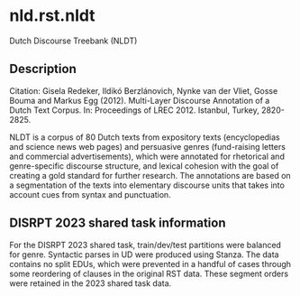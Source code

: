 # nld.rst.nldt

Dutch Discourse Treebank (NLDT)

## Description

Citation: Gisela Redeker, Ildikó Berzlánovich, Nynke van der Vliet, Gosse Bouma and Markus Egg (2012). Multi-Layer Discourse Annotation of a Dutch Text Corpus. In: Proceedings of LREC 2012. Istanbul, Turkey, 2820-2825.

NLDT is a corpus of 80 Dutch texts from expository texts (encyclopedias and science news web pages) and persuasive genres (fund-raising letters and commercial advertisements), which were annotated for rhetorical and genre-specific discourse structure, and lexical cohesion with the goal of creating a gold standard for further research. The annotations are based on a segmentation of the texts into elementary discourse units that takes into account cues from syntax and punctuation.  

## DISRPT 2023 shared task information

For the DISRPT 2023 shared task, train/dev/test partitions were balanced for genre. Syntactic parses in UD were produced using Stanza. The data contains no split EDUs, which were prevented in a handful of cases through some reordering of clauses in the original RST data. These segment orders were retained in the 2023 shared task data.
